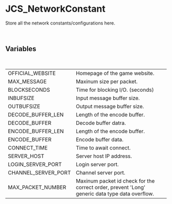 <div id="content-header">
  <h1>JCS_NetworkConstant</h1>
</div>

<p>
  Store all the network constants/configurations here.
</p>


<br/>
<h2>Variables</h2>
<br/>

<table>
  <tr>
    <td>OFFICIAL_WEBSITE</td>
    <td>Homepage of the game website.</td>
  </tr>
  <tr>
    <td>MAX_MESSAGE</td>
    <td>Maxinum size per packet.</td>
  </tr>
  <tr>
    <td>BLOCKSECONDS</td>
    <td>Time for blocking I/O. (seconds)</td>
  </tr>
  <tr>
    <td>INBUFSIZE</td>
    <td>Input message buffer size.</td>
  </tr>
  <tr>
    <td>OUTBUFSIZE</td>
    <td>Output message buffer size.</td>
  </tr>
  <tr>
    <td>DECODE_BUFFER_LEN</td>
    <td>Length of the encode buffer.</td>
  </tr>
  <tr>
    <td>DECODE_BUFFER</td>
    <td>Decode buffer datra.</td>
  </tr>
  <tr>
    <td>ENCODE_BUFFER_LEN</td>
    <TD>Length of the encode buffer.</TD>
  </tr>
  <tr>
    <td>ENCODE_BUFFER</td>
    <td>Encode buffer data.</td>
  </tr>
  <tr>
    <td>CONNECT_TIME</td>
    <td>Time to await connect.</td>
  </tr>
  <tr>
    <td>SERVER_HOST</td>
    <td>Server host IP address.</td>
  </tr>
  <tr>
    <td>LOGIN_SERVER_PORT</td>
    <td>Login server port.</td>
  </tr>
  <tr>
    <td>CHANNEL_SERVER_PORT</td>
    <td>Channel server port.</td>
  </tr>
  <tr>
    <td>MAX_PACKET_NUMBER</td>
    <td>
      Maxinum packet id check for the correct order, prevent 'Long' generic
      data type data overflow.
    </td>
  </tr>
</table>
